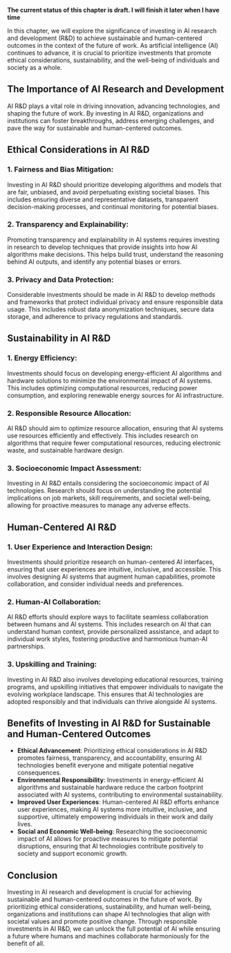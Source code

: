 **The current status of this chapter is draft. I will finish it later when I have time**

In this chapter, we will explore the significance of investing in AI research and development (R\&D) to achieve sustainable and human-centered outcomes in the context of the future of work. As artificial intelligence (AI) continues to advance, it is crucial to prioritize investments that promote ethical considerations, sustainability, and the well-being of individuals and society as a whole.

The Importance of AI Research and Development
---------------------------------------------

AI R\&D plays a vital role in driving innovation, advancing technologies, and shaping the future of work. By investing in AI R\&D, organizations and institutions can foster breakthroughs, address emerging challenges, and pave the way for sustainable and human-centered outcomes.

Ethical Considerations in AI R\&D
---------------------------------

### 1. Fairness and Bias Mitigation:

Investing in AI R\&D should prioritize developing algorithms and models that are fair, unbiased, and avoid perpetuating existing societal biases. This includes ensuring diverse and representative datasets, transparent decision-making processes, and continual monitoring for potential biases.

### 2. Transparency and Explainability:

Promoting transparency and explainability in AI systems requires investing in research to develop techniques that provide insights into how AI algorithms make decisions. This helps build trust, understand the reasoning behind AI outputs, and identify any potential biases or errors.

### 3. Privacy and Data Protection:

Considerable investments should be made in AI R\&D to develop methods and frameworks that protect individual privacy and ensure responsible data usage. This includes robust data anonymization techniques, secure data storage, and adherence to privacy regulations and standards.

Sustainability in AI R\&D
-------------------------

### 1. Energy Efficiency:

Investments should focus on developing energy-efficient AI algorithms and hardware solutions to minimize the environmental impact of AI systems. This includes optimizing computational resources, reducing power consumption, and exploring renewable energy sources for AI infrastructure.

### 2. Responsible Resource Allocation:

AI R\&D should aim to optimize resource allocation, ensuring that AI systems use resources efficiently and effectively. This includes research on algorithms that require fewer computational resources, reducing electronic waste, and sustainable hardware design.

### 3. Socioeconomic Impact Assessment:

Investing in AI R\&D entails considering the socioeconomic impact of AI technologies. Research should focus on understanding the potential implications on job markets, skill requirements, and societal well-being, allowing for proactive measures to manage any adverse effects.

Human-Centered AI R\&D
----------------------

### 1. User Experience and Interaction Design:

Investments should prioritize research on human-centered AI interfaces, ensuring that user experiences are intuitive, inclusive, and accessible. This involves designing AI systems that augment human capabilities, promote collaboration, and consider individual needs and preferences.

### 2. Human-AI Collaboration:

AI R\&D efforts should explore ways to facilitate seamless collaboration between humans and AI systems. This includes research on AI that can understand human context, provide personalized assistance, and adapt to individual work styles, fostering productive and harmonious human-AI partnerships.

### 3. Upskilling and Training:

Investing in AI R\&D also involves developing educational resources, training programs, and upskilling initiatives that empower individuals to navigate the evolving workplace landscape. This ensures that AI technologies are adopted responsibly and that individuals can thrive alongside AI systems.

Benefits of Investing in AI R\&D for Sustainable and Human-Centered Outcomes
----------------------------------------------------------------------------

* **Ethical Advancement**: Prioritizing ethical considerations in AI R\&D promotes fairness, transparency, and accountability, ensuring AI technologies benefit everyone and mitigate potential negative consequences.
* **Environmental Responsibility**: Investments in energy-efficient AI algorithms and sustainable hardware reduce the carbon footprint associated with AI systems, contributing to environmental sustainability.
* **Improved User Experiences**: Human-centered AI R\&D efforts enhance user experiences, making AI systems more intuitive, inclusive, and supportive, ultimately empowering individuals in their work and daily lives.
* **Social and Economic Well-being**: Researching the socioeconomic impact of AI allows for proactive measures to mitigate potential disruptions, ensuring that AI technologies contribute positively to society and support economic growth.

Conclusion
----------

Investing in AI research and development is crucial for achieving sustainable and human-centered outcomes in the future of work. By prioritizing ethical considerations, sustainability, and human well-being, organizations and institutions can shape AI technologies that align with societal values and promote positive change. Through responsible investments in AI R\&D, we can unlock the full potential of AI while ensuring a future where humans and machines collaborate harmoniously for the benefit of all.
